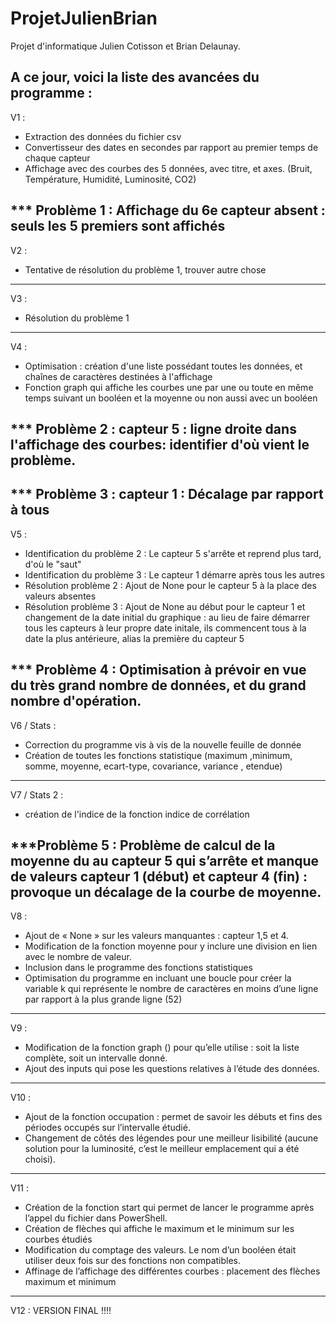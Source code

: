 # ProjetJulienBrian

Projet d'informatique Julien Cotisson et Brian Delaunay.

A ce jour, voici la liste des avancées du programme :
----------------------------------------------------------------------------------------------------------
V1 : 
 - Extraction des données du fichier csv
 - Convertisseur des dates en secondes par rapport au premier temps de chaque capteur
 - Affichage avec des courbes des 5 données, avec titre, et axes. (Bruit, Température, Humidité, Luminosité, CO2)
 
 *** Problème 1 : Affichage du 6e capteur absent : seuls les 5 premiers sont affichés
----------------------------------------------------------------------------------------------------------
V2 : 
 - Tentative de résolution du problème 1, trouver autre chose
----------------------------------------------------------------------------------------------------------
V3 : 
 - Résolution du problème 1 
----------------------------------------------------------------------------------------------------------
V4 :
 - Optimisation : création d'une liste possédant toutes les données, et chaînes de caractères destinées à l'affichage
 - Fonction graph qui affiche les courbes une par une ou toute en même temps suivant un booléen et la moyenne ou non aussi avec un booléen
 
 *** Problème 2 : capteur 5 : ligne droite dans l'affichage des courbes: identifier d'où vient le problème. 
----------------------------------------------------------------------------------------------------------
 *** Problème 3 : capteur 1 : Décalage par rapport à tous
----------------------------------------------------------------------------------------------------------
V5 : 
 - Identification du problème 2 : Le capteur 5 s'arrête et reprend plus tard, d'où le "saut"
 - Identification du problème 3 : Le capteur 1 démarre après tous les autres
 - Résolution problème 2 : Ajout de None pour le capteur 5 à la place des valeurs absentes
 - Résolution problème 3 : Ajout de None au début pour le capteur 1 et changement de la date initial du graphique : au lieu de faire démarrer tous les capteurs à leur propre date initale, ils commencent tous à la date la plus antérieure, alias la première du capteur 5
 
 *** Problème 4 : Optimisation à prévoir en vue du très grand nombre de données, et du grand nombre d'opération.
----------------------------------------------------------------------------------------------------------
V6 / Stats :
 - Correction du programme vis à vis de la nouvelle feuille de donnée
 - Création de toutes les fonctions statistique (maximum ,minimum,  somme, moyenne, ecart-type, covariance, variance , etendue)
----------------------------------------------------------------------------------------------------------
V7 / Stats 2 : 
 - création de l'indice de la fonction indice de corrélation 

 ***Problème 5 : Problème de calcul de la moyenne du au capteur 5 qui s’arrête et manque de valeurs capteur 1 (début) et capteur 4 (fin) : provoque un décalage de la courbe de moyenne.
----------------------------------------------------------------------------------------------------------
V8 : 
- Ajout de « None » sur les valeurs manquantes : capteur 1,5 et 4. 
- Modification de la fonction moyenne pour y inclure une division en lien avec le nombre de valeur. 
- Inclusion dans le programme des fonctions statistiques 
- Optimisation du programme en incluant une boucle pour créer la variable k qui représente le nombre de caractères en moins d’une ligne par rapport à la plus grande ligne (52)
----------------------------------------------------------------------------------------------------------
V9 : 
- Modification de la fonction graph () pour qu’elle utilise : soit la liste complète, soit un intervalle donné. 
- Ajout des inputs qui pose les questions relatives à l’étude des données. 
----------------------------------------------------------------------------------------------------------
V10 : 
- Ajout de la fonction occupation : permet de savoir les débuts et fins des périodes occupés sur l’intervalle étudié.
- Changement de côtés des légendes pour une meilleur lisibilité (aucune solution pour la luminosité, c’est le meilleur emplacement qui a été choisi).
----------------------------------------------------------------------------------------------------------
V11 : 
- Création de la fonction start qui permet de lancer le programme après l’appel du fichier dans PowerShell.
- Création de flèches qui affiche le maximum et le minimum sur les courbes étudiés
- Modification du comptage des valeurs. Le nom d’un booléen était utiliser deux fois sur des fonctions non compatibles.
- Affinage de l’affichage des différentes courbes : placement des flèches maximum et minimum
----------------------------------------------------------------------------------------------------------
V12 : VERSION FINAL !!!!




 
 
 
 
 
 

